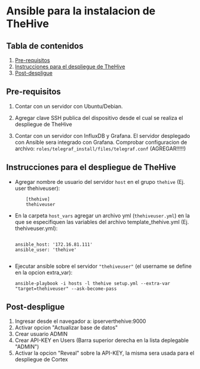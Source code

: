 # Ansible para la instalacion de TheHive

## Tabla de contenidos

1. [Pre-requisitos](#pre-requisitos)
2. [Instrucciones para el despliegue de TheHive](#instrucciones-para-el-despliegue-de-TheHive)
3. [Post-despligue](#post-despligue)


## Pre-requisitos

1. Contar con un servidor con Ubuntu/Debian.

2. Agregar clave SSH publica del dispositivo desde el cual se realiza el despliegue de TheHive

3. Contar con un servidor con InfluxDB y Grafana. El servidor desplegado con Ansible sera integrado con Grafana. 
   Comprobar configuracion de archivo: `roles/telegraf_install/files/telegraf.conf` (AGREGAR!!!!!)

## Instrucciones para el despliegue de TheHive


*  Agregar nombre de usuario del servidor `host` en el grupo `thehive` (Ej. user thehiveuser):

    ```
        [thehive]
        thehiveuser
    ```
    
*  En la carpeta `host_vars` agregar un archivo yml (`thehiveuser.yml`) en la que se especifiquen las variables
   del archivo template_thehive.yml (Ej. thehiveuser.yml):

    ```
    
    ansible_host: '172.16.81.111'
    ansible_user: 'thehive'
    

    ```
    
*  Ejecutar ansible sobre el servidor `"thehiveuser"` (el username se define en la opcion extra_var):

    ```
    ansible-playbook -i hosts -l thehive setup.yml --extra-var "target=thehiveuser" --ask-become-pass
    ```

## Post-despligue

1.  Ingresar desde el navegador a: ipserverthehive:9000
2.  Activar opcion "Actualizar base de datos"
3.  Crear usuario ADMIN
4.  Crear API-KEY en Users (Barra superior derecha en la lista deplegable "ADMIN")
5.  Activar la opcion "Reveal" sobre la API-KEY, la misma sera usada para el despliegue de Cortex















